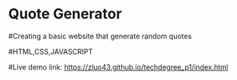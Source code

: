 # Quote Generator 

#Creating a basic website that generate random quotes

#HTML,CSS,JAVASCRIPT


#Live demo link: https://zluo43.github.io/techdegree_p1/index.html
 
